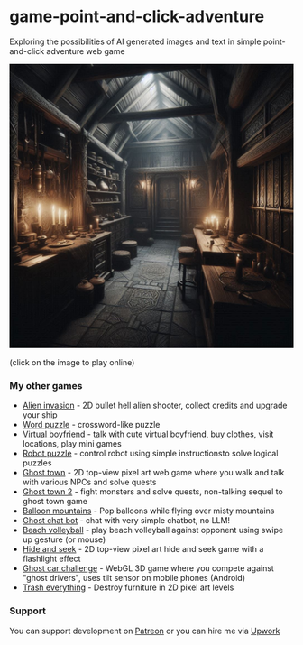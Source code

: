 # game-point-and-click-adventure
Exploring the possibilities of AI generated images and text in simple point-and-click adventure web game

[<img src="room/storeroom/background.jpg">](https://dvhx.github.io/game-point-and-click-adventure/index.html#intro)

(click on the image to play online)

### My other games

- [Alien invasion](https://github.com/dvhx/game-alien-invasion) - 2D bullet hell alien shooter, collect credits and upgrade your ship
- [Word puzzle](https://github.com/dvhx/game-word-puzzle) - crossword-like puzzle
- [Virtual boyfriend](https://github.com/dvhx/game-virtual-boyfriend) - talk with cute virtual boyfriend, buy clothes, visit locations, play mini games
- [Robot puzzle](https://github.com/dvhx/game-robot-puzzle) - control robot using simple instructionsto solve logical puzzles
- [Ghost town](https://github.com/dvhx/game-ghost-town) - 2D top-view pixel art web game where you walk and talk with various NPCs and solve quests
- [Ghost town 2](https://github.com/dvhx/game-ghost-town-2) - fight monsters and solve quests, non-talking sequel to ghost town game
- [Balloon mountains](https://github.com/dvhx/game-balloon-mountains) - Pop balloons while flying over misty mountains
- [Ghost chat bot](https://github.com/dvhx/game-ghost-chatbot) - chat with very simple chatbot, no LLM!
- [Beach volleyball](https://github.com/dvhx/game-beach-volleyball) - play beach volleyball against opponent using swipe up gesture (or mouse) 
- [Hide and seek](https://github.com/dvhx/game-hide-and-seek) - 2D top-view pixel art hide and seek game with a flashlight effect
- [Ghost car challenge](https://github.com/dvhx/game-ghost-car-challenge) - WebGL 3D game where you compete against "ghost drivers", uses tilt sensor on mobile phones (Android)
- [Trash everything](https://github.com/dvhx/game-trash-everything) - Destroy furniture in 2D pixel art levels

### Support

You can support development on [Patreon](https://www.patreon.com/DusanHalicky) or you can hire me via [Upwork](https://www.upwork.com/freelancers/~013b4c3d6e772fdb01)


